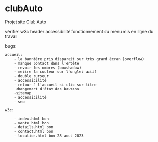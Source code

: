 # clubAuto
Projet site Club Auto

vérifier w3c header
accessibilité
fonctionnement du menu
mis en ligne du travail

bugs:

    accueil:
        - la bannière pris disparait sur très grand écran (overflow)
        - manque contact dans l'entête
        - revoir les ombres (boxshadow)
        - mettre la couleur sur l'onglet actif
        - double curseur
        - accessibilité
        - retour à l'accueil si clic sur titre
        -changement d'état des boutons
        -sitemap
        - accessibilité
        - seo

    w3c:

        - index.html bon
        - vente.html bon
        - details.html bon
        - contact.html bon
        - location.html bon 28 aout 2023

